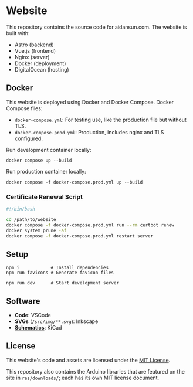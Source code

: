 # Website

This repository contains the source code for aidansun.com. The website is built with:

- Astro (backend)
- Vue.js (frontend)
- Nginx (server)
- Docker (deployment)
- DigitalOcean (hosting)

## Docker

This website is deployed using Docker and Docker Compose. Docker Compose files:

- `docker-compose.yml`: For testing use, like the production file but without TLS.
- `docker-compose.prod.yml`: Production, includes nginx and TLS configured.

Run development container locally:

```shell
docker compose up --build
```

Run production container locally:

```shell
docker compose -f docker-compose.prod.yml up --build
```

### Certificate Renewal Script

```bash
#!/bin/bash

cd /path/to/website
docker compose -f docker-compose.prod.yml run --rm certbot renew
docker system prune -af
docker compose -f docker-compose.prod.yml restart server
```

## Setup

```shell
npm i            # Install dependencies
npm run favicons # Generate favicon files

npm run dev      # Start development server
```

## Software

- **Code**: VSCode
- **SVGs** (`/src/img/**.svg`): Inkscape
- [**Schematics**](https://github.com/AidanSun05/website-schematics): KiCad

## License

This website's code and assets are licensed under the [MIT License](/LICENSE.txt).

This repository also contains the Arduino libraries that are featured on the site in `res/downloads/`; each has its own MIT license document.
